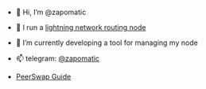 - 👋 Hi, I’m @zapomatic
- 👀 I run a [lightning network routing node](https://amboss.space/node/026d0169e8c220d8e789de1e7543f84b9041bbb3e819ab14b9824d37caa94f1eb2)
- 🌱 I’m currently developing a tool for managing my node
- 📫 telegram: [@zapomatic](https://t.me/zapomatic)


- [PeerSwap Guide](https://github.com/zapomatic/zapomatic/blob/main/PeerSwap.md)
<!---
zapomatic/zapomatic is a ✨ special ✨ repository because its `README.md` (this file) appears on your GitHub profile.
You can click the Preview link to take a look at your changes.
--->
